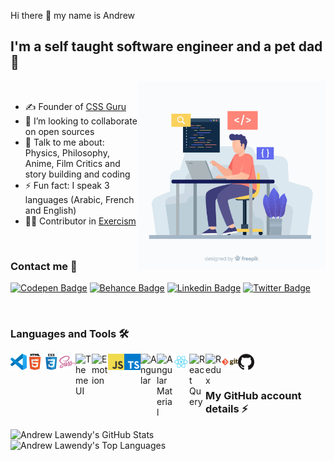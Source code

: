 Hi there 👋 my name is Andrew

## I'm a self taught software engineer and a pet dad 🐶

<img align="right" alt="Dev" src="./assets/dev.jpg" width="300" />

<br />

- ✍ Founder of [CSS Guru](https://www.cssguru.org/)
- 👯 I’m looking to collaborate on open sources
- 💬 Talk to me about: Physics, Philosophy, Anime, Film Critics and story building and coding
- ⚡ Fun fact: I speak 3 languages (Arabic, French and English)
- 🤹‍♂️ Contributor in [Exercism](https://exercism.org/profiles/AndrewLawendy)

<br />

### Contact me 🤙

[![Codepen Badge](https://img.shields.io/badge/-Andrew%20Lawendy-000?logo=Codepen&logoColor=white)](https://codepen.io/andrew-lawendy "Connect on Codepen")
[![Behance Badge](https://img.shields.io/badge/-Andrew%20Lawendy-1769FF?logo=Behance&logoColor=white)](https://www.behance.net/androhani/ "Connect on Behance")
[![Linkedin Badge](https://img.shields.io/badge/-Andrew%20Lawendy-0A66C2?logo=Linkedin&logoColor=white)](https://www.linkedin.com/in/andrew-lawendy "Connect on LinkedIn")
[![Twitter Badge](https://img.shields.io/badge/-Andrew%20Lawendy-1DA1F2?logo=Twitter&logoColor=white)](https://twitter.com/andrew_lawendy "Connect on Twitter")

<br />

### Languages and Tools 🛠️

<img align="left" alt="Visual Studio Code" title="Visual Studio Code" width="26px" src="https://raw.githubusercontent.com/github/explore/80688e429a7d4ef2fca1e82350fe8e3517d3494d/topics/visual-studio-code/visual-studio-code.png" />
<img align="left" alt="HTML5" title="HTML5" width="26px" src="https://raw.githubusercontent.com/github/explore/80688e429a7d4ef2fca1e82350fe8e3517d3494d/topics/html/html.png" />
<img align="left" alt="CSS3" title="CSS3" width="26px" src="https://raw.githubusercontent.com/github/explore/80688e429a7d4ef2fca1e82350fe8e3517d3494d/topics/css/css.png" />
<img align="left" alt="Sass" title="Sass" width="26px" src="https://raw.githubusercontent.com/github/explore/80688e429a7d4ef2fca1e82350fe8e3517d3494d/topics/sass/sass.png" />
<img align="left" alt="Theme UI" title="Theme UI" width="26px" src="https://theme-ui.com/icon.png" />
<img align="left" alt="Emotion" title="Emotion" width="26px" src="https://emotion.sh/favicons/favicon-32x32.png" />
<img align="left" alt="JavaScript" title="JavaScript" width="26px" src="https://raw.githubusercontent.com/github/explore/80688e429a7d4ef2fca1e82350fe8e3517d3494d/topics/javascript/javascript.png" />
<img align="left" alt="TypeScript" title="TypeScript" width="26px" src="https://raw.githubusercontent.com/github/explore/80688e429a7d4ef2fca1e82350fe8e3517d3494d/topics/typescript/typescript.png" />
<img align="left" alt="Angular" title="Angular" width="26px" src="https://angular.io/assets/images/favicons/favicon.ico" />
<img align="left" alt="Angular Material" title="Angular Material" width="26px" src="https://material.angular.io/assets/img/favicons/favicon-32x32.png?v=8.2.3" />
<img align="left" alt="React" title="React" width="26px" src="https://raw.githubusercontent.com/github/explore/80688e429a7d4ef2fca1e82350fe8e3517d3494d/topics/react/react.png" />
<img align="left" alt="React Query" title="React Query" width="26px" src="https://react-query.tanstack.com/_next/static/images/favicon-eed8346421218b24d8fd0fd55c2f9e35.png" />
<img align="left" alt="Redux" title="Redux" width="26px" src="https://redux.js.org/img/favicon/favicon.ico" />
<img align="left" alt="Git" title="Git" width="26px" src="https://raw.githubusercontent.com/github/explore/80688e429a7d4ef2fca1e82350fe8e3517d3494d/topics/git/git.png" />
<img align="left" alt="GitHub" title="GitHub" width="26px" src="https://raw.githubusercontent.com/github/explore/78df643247d429f6cc873026c0622819ad797942/topics/github/github.png" />

<br />
<br />

### My GitHub account details ⚡

<img alt="Andrew Lawendy's GitHub Stats" src="https://github-readme-stats-murex-two.vercel.app/api?username=AndrewLawendy&show_icons=true&count_private=true&include_all_commits=true"/>

<br />

<img alt="Andrew Lawendy's Top Languages" src="https://github-readme-stats-murex-two.vercel.app/api/top-langs/?username=AndrewLawendy&layout=compact">
